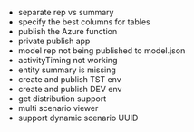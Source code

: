 - separate rep vs summary
- specify the best columns for tables
- publish the Azure function
- private publish app
- model rep not being published to model.json
- activityTiming not working
- entity summary is missing
- create and publish TST env
- create and publish DEV env
- get distribution support
- multi scenario viewer
- support dynamic scenario UUID
